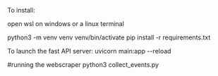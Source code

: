 To install:

open wsl on windows or a linux terminal

python3 -m venv venv
venv/bin/activate
pip install -r requirements.txt

To launch the fast API server:
uvicorn main:app --reload

#running the webscraper
python3 collect_events.py